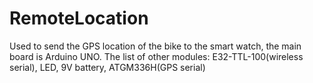 # RemoteLocation
Used to send the GPS location of the bike to the smart watch, the main board is Arduino UNO.
The list of other modules: 
	E32-TTL-100(wireless serial), LED, 9V battery, ATGM336H(GPS serial)